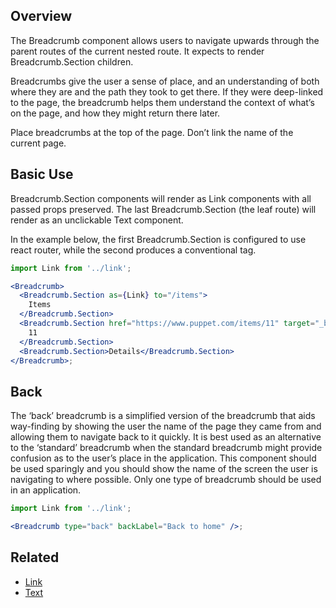 ## Overview

The Breadcrumb component allows users to navigate upwards through the parent routes of the current nested route. It expects to render Breadcrumb.Section children.

Breadcrumbs give the user a sense of place, and an understanding of both where they are and the path they took to get there. If they were deep-linked to the page, the breadcrumb helps them understand the context of what’s on the page, and how they might return there later.

Place breadcrumbs at the top of the page. Don’t link the name of the current page.

## Basic Use

Breadcrumb.Section components will render as Link components with all passed props preserved. The last Breadcrumb.Section (the leaf route) will render as an unclickable Text component.

In the example below, the first Breadcrumb.Section is configured to use react router, while the second produces a conventional <a> tag.

```jsx
import Link from '../link';

<Breadcrumb>
  <Breadcrumb.Section as={Link} to="/items">
    Items
  </Breadcrumb.Section>
  <Breadcrumb.Section href="https://www.puppet.com/items/11" target="_blank">
    11
  </Breadcrumb.Section>
  <Breadcrumb.Section>Details</Breadcrumb.Section>
</Breadcrumb>;
```

## Back

The ‘back’ breadcrumb is a simplified version of the breadcrumb that aids way-finding by showing the user the name of the page they came from and allowing them to navigate back to it quickly. It is best used as an alternative to the ‘standard’ breadcrumb when the standard breadcrumb might provide confusion as to the user’s place in the application. This component should be used sparingly and you should show the name of the screen the user is navigating to where possible. Only one type of breadcrumb should be used in an application.

```jsx
import Link from '../link';

<Breadcrumb type="back" backLabel="Back to home" />;
```

## Related

- [Link](#/React%20Components/Link)
- [Text](#/React%20Components/Text)
